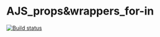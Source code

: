# AJS_props&wrappers_for-in
 
[![Build status](https://ci.appveyor.com/api/projects/status/xg4u7jrsi13pys6q?svg=true)](https://ci.appveyor.com/project/KateGaw/ajs-props-wrappers-for-in)
